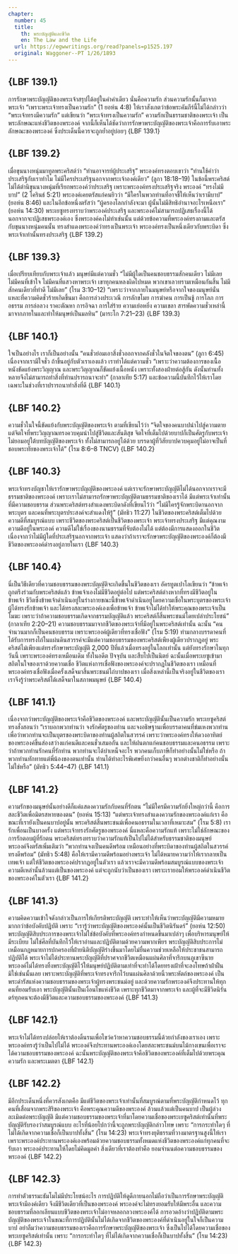 ```yaml
---
chapter:
  number: 45
  title:
    th: พระบัญญัติและชีวิต
    en: The Law and the Life
  url: https://egwwritings.org/read?panels=p1525.197
  original: Waggoner--PT 1/26/1893
---
```


## {LBF 139.1}

การรักษาพระบัญญัติของพระเจ้าสรุปได้อยู่ในคำคำเดียว นั่นคือความรัก ส่วนความรักนั้นก็มาจากพระเจ้า “เพราะพระเจ้าทรงเป็นความรัก” (1 ยอห์น 4:8) ให้เราสังเกตว่าข้อพระคัมภีร์นี้ไม่ได้กล่าวว่า “พระเจ้าทรงมีความรัก” แต่เขียนว่า “พระเจ้าทรงเป็นความรัก” ความรักเป็นธรรมชาติของพระเจ้า เป็นพระลักษณะแห่งชีวิตของพระองค์ จากนี้ก็เห็นได้ชัดว่าการรักษาพระบัญญัติของพระเจ้าคือการรับเอาพระลักษณะของพระองค์ ซึ่งประเด็นนี้ควรจะถูกย้ำอยู่บ่อยๆ {LBF 139.1}

## {LBF 139.2}

เมื่อขุนนางหนุ่มมาทูลพระคริสต์ว่า “ท่านอาจารย์ผู้ประเสริฐ” พระองค์ทรงตอบเขาว่า “ท่านใช้คำว่าประเสริฐกับเราทำไม ไม่มีใครประเสริฐนอกจากพระเจ้าองค์เดียว” (ลูกา 18:18–19) ในข้อนี้พระคริสต์ไม่ได้ตำนิขุนนางหนุ่มที่เรียกพระองค์ว่าประเสริฐ เพราะพระองค์ทรงประเสริฐจริง พระองค์ “ทรงไม่มีบาป” (2 โครินธ์ 5:21) พระองค์เคยตรัสแก่คนยิวว่า “มีใครในพวกท่านที่อาจชี้ให้เห็นว่าเรามีบาป” (ยอห์น 8:46) และในอีกข้อหนึ่งตรัสว่า “ผู้ครองโลกกำลังจะมา ผู้นั้นไม่มีสิทธิอำนาจอะไรเหนือเรา” (ยอห์น 14:30) พระเยซูทรงทราบว่าพระองค์ประเสริฐ และพระองค์ไม่สามารถปฏิเสธเรื่องนี้ได้นอกจากจะปฏิเสธพระองค์เอง ซึ่งพระองค์คงไม่ทำเช่นนั้น แต่ด้วยข้อความที่พระองค์ทรงถามและตรัสกับขุนนางหนุ่มคนนั้น ทรงสำแดงพระองค์ว่าทรงเป็นพระเจ้า พระองค์ทรงเป็นหนึ่งเดียวกับพระบิดา ซึ่งพระเจ้าเท่านั้นทรงประเสริฐ {LBF 139.2}

## {LBF 139.3}

เมื่อเปรียบเทียบกับพระเจ้าแล้ว มนุษย์มีแต่ความชั่ว “ไม่มีผู้ใดเป็นคนชอบธรรมสักคนเดียว ไม่มีเลย ไม่มีคนที่เข้าใจ ไม่มีคนที่แสวงหาพระเจ้า เขาทุกคนหลงผิดไปหมด พวกเขาเลวทรามเหมือนกันสิ้น ไม่มีสักคนเดียวที่ทำดี ไม่มีเลย” (โรม 3:10–12) “เพราะว่าจากภายในมนุษย์หรือจากใจของมนุษย์นั่นแหละที่ความคิดชั่วร้ายเกิดขึ้นมา คือการล่วงประเวณี การลักขโมย การฆ่าคน การเป็นชู้ การโลภ การอธรรม การล่อลวง ราคะตัณหา การอิจฉา การใส่ร้าย ความเย่อหยิ่ง ความเขลา สารพัดความชั่วเหล่านี้มาจากภายในและทำให้มนุษย์เป็นมลทิน” (มาระโก 7:21–23) {LBF 139.3}

## {LBF 140.1}

ใจเป็นอย่างไร เราก็เป็นอย่างนั้น “คนชั่วย่อมเอาสิ่งชั่วออกจากคลังชั่วในจิตใจของตน” (ลูกา 6:45) เนื่องจากเรามีใจชั่ว ถ้าขึ้นอยู่กับตัวเราเองแล้ว เราทำได้แต่ความชั่ว “เพราะว่าความต้องการของเนื้อหนังขัดแย้งพระวิญญาณ และพระวิญญาณก็ขัดแย้งเนื้อหนัง เพราะทั้งสองฝ่ายต่อสู้กัน ดังนั้นท่านทั้งหลายจึงไม่สามารถทำสิ่งที่ท่านปรารถนาจะทำ” (กาลาเทีย 5:17) และข้อความนี้บันทึกไว้ให้เราโดยเฉพาะในช่วงที่เราปรารถนาทำสิ่งที่ดี {LBF 140.1}

## {LBF 140.2}

ความชั่วในใจนี้ขัดแย้งกับพระบัญญัติของพระเจ้า ตามที่เขียนไว้ว่า “จิตใจของคนบาปนำไปสู่ความตาย แต่จิตใจที่พระวิญญาณทรงควบคุมนำไปสู่ชีวิตและสันติสุข จิตใจที่เต็มไปด้วยบาปก็เป็นศัตรูกับพระเจ้า ไม่ยอมอยู่ใต้บทบัญญัติของพระเจ้า ทั้งไม่สามารถอยู่ได้ด้วย บรรดาผู้ที่วิสัยบาปควบคุมอยู่ไม่อาจเป็นที่ชอบพระทัยของพระเจ้าได้” (โรม 8:6–8 TNCV) {LBF 140.2}

## {LBF 140.3}

พระเจ้าทรงบัญชาให้เรารักษาพระบัญญัติของพระองค์ แต่เราจะรักษาพระบัญญัติไม่ได้นอกจากเราจะมีธรรมชาติของพระองค์ เพราะเราไม่สามารถรักษาพระบัญญัติตามธรรมชาติของเราได้ มีแต่พระเจ้าเท่านั้นที่มีความชอบธรรม ส่วนพระคริสต์ทรงสำแดงพระบิดาดังที่เขียนไว้ว่า “ไม่มีใครรู้จักพระบิดานอกจากพระบุตร และคนที่พระบุตรประสงค์จะสำแดงให้รู้” (มัทธิว 11:27) ในชีวิตของพระคริสต์เต็มไปด้วยความดีที่สมบูรณ์แบบ เพราะชีวิตของพระคริสต์เป็นชีวิตของพระเจ้า พระเจ้าทรงประเสริฐ มีแต่คุณงามความดีอยู่ในพระองค์ ความดีไม่ใช่เรื่องของนามธรรมที่จับต้องไม่ได้ แต่ต้องมีการแสดงออกในชีวิต เนื่องจากว่าไม่มีผู้ใดที่ประเสริฐนอกจากพระเจ้า แสดงว่าถ้าเราจะรักษาพระบัญญัติของพระองค์ก็ต้องมีชีวิตของพระองค์ดำรงอยู่ภายในเรา {LBF 140.3}

## {LBF 140.4}

นี่เป็นวิธีเดียวที่ความชอบธรรมของพระบัญญัติจะเกิดขึ้นในชีวิตของเรา อัครทูตเปาโลเขียนว่า “ข้าพเจ้าถูกตรึงร่วมกับพระคริสต์แล้ว ข้าพเจ้าเองไม่มีชีวิตอยู่ต่อไป แต่พระคริสต์ต่างหากที่ทรงมีชีวิตอยู่ในข้าพเจ้า ชีวิตซึ่งข้าพเจ้าดำเนินอยู่ในร่างกายขณะนี้ข้าพเจ้าดำเนินอยู่โดยความเชื่อในพระบุตรของพระเจ้าผู้ได้ทรงรักข้าพเจ้า และได้ทรงสละพระองค์เองเพื่อข้าพเจ้า ข้าพเจ้าไม่ได้ทำให้พระคุณของพระเจ้าเป็นโมฆะ เพราะว่าถ้าความชอบธรรมเกิดจากธรรมบัญญัติแล้ว พระคริสต์ก็สิ้นพระชนม์โดยเปล่าประโยชน์” (กาลาเทีย 2:20–21) ความชอบธรรมมาจากชีวิตของพระเจ้าที่มีอยู่ในพระคริสต์เท่านั้น ฉะนั้น “คนจำนวนมากก็เป็นคนชอบธรรม เพราะพระองค์ผู้เดียวที่ทรงเชื่อฟัง” (โรม 5:19) ท่ามกลางบรรดาคนที่ได้รับการทรงไถ่ในแผ่นดินสวรรค์จะมีแต่ความชอบธรรมของพระคริสต์เพียงผู้เดียวปรากฏอยู่ พระคริสต์ไม่เพียงแต่ทรงรักษาพระบัญญัติ 2,000 ปีที่แล้วเมื่อทรงอยู่ในโลกเท่านั้น แต่ยังทรงรักษาในทุกวันนี้ เพราะพระองค์ทรงเหมือนเดิม ทั้งในอดีต ปัจจุบัน และสืบไปเป็นนิตย์ ฉะนั้นเมื่อพระเยซูเข้ามาสถิตในใจของเราด้วยความเชื่อ ชีวิตแห่งการเชื่อฟังของพระองค์จะปรากฏในชีวิตของเรา เหมือนที่พระองค์ทรงเชื่อฟังเมื่อครั้งเสด็จมาสิ้นพระชนม์ไถ่บาปของเรา เมื่อสิ่งเหล่านี้เป็นจริงอยู่ในชีวิตของเรา เราจึงรู้ว่าพระคริสต์ได้เสด็จมาในสภาพมนุษย์ {LBF 140.4}

## {LBF 141.1}

เนื่องจากว่าพระบัญญัติของพระเจ้าคือชีวิตของพระองค์ และพระบัญญัตินั้นเป็นความรัก พระเยซูคริสต์ทรงสั่งสอนว่า “เราบอกพวกท่านว่า จงรักศัตรูของท่าน และจงอธิษฐานเพื่อบรรดาคนที่ข่มเหงพวกท่าน เพื่อว่าพวกท่านจะเป็นบุตรของพระบิดาของท่านผู้สถิตในสวรรค์ เพราะว่าพระองค์ทรงให้ดวงอาทิตย์ของพระองค์ขึ้นส่องสว่างแก่คนดีและคนชั่วเสมอกัน และให้ฝนตกแก่คนชอบธรรมและคนอธรรม เพราะว่าถ้าพวกท่านรักคนที่รักท่าน พวกท่านจะได้บำเหน็จอะไร พวกคนเก็บภาษีก็ทำอย่างนั้นไม่ใช่หรือ ถ้าพวกท่านทักทายแต่พี่น้องของตนเท่านั้น ท่านได้ทำอะไรพิเศษยิ่งกว่าคนอื่นๆ พวกต่างชาติก็ทำอย่างนั้นไม่ใช่หรือ” (มัทธิว 5:44–47) {LBF 141.1}

## {LBF 141.2}

ความรักของมนุษย์นั้นอย่างดีก็แค่แสดงความรักกับคนที่รักตน “ไม่มีใครมีความรักยิ่งใหญ่กว่านี้ คือการสละชีวิตเพื่อมิตรสหายของตน” (ยอห์น 15:13) “แต่พระเจ้าทรงสำแดงความรักของพระองค์แก่เรา คือขณะที่เรายังเป็นคนบาปอยู่นั้น พระคริสต์สิ้นพระชนม์เพื่อคนอธรรมในเวลาที่เหมาะสม” (โรม 5:8) เรารักเพื่อนเป็นบางครั้ง แต่พระเจ้าทรงรักศัตรูของพระองค์ นี่แหละคือความรักแท้ เพราะไม่ใช่ลักษณะของการรักตอบผู้ที่รักตน พระคริสต์ทรงทราบว่าความรักแท้เป็นไปไม่ได้สำหรับธรรมชาติของมนุษย์ พระองค์จึงตรัสเพิ่มเติมว่า “พวกท่านจงเป็นคนดีพร้อม เหมือนอย่างที่พระบิดาของท่านผู้สถิตในสวรรค์ทรงดีพร้อม” (มัทธิว 5:48) คือให้เรามีความดีพร้อมอย่างพระเจ้า ไม่ได้หมายความว่าให้เรากลายเป็นเทพเจ้า แต่ให้ชีวิตของพระองค์ปรากฏอยู่ในตัวเรา แล้วเราจะมีความดีพร้อมสมบูรณ์แบบของพระเจ้า ความดีเหล่านั้นล้วนแต่เป็นของพระองค์ แต่จะถูกนับว่าเป็นของเรา เพราะเรายอมให้พระองค์ดำเนินชีวิตของพระองค์ในตัวเรา {LBF 141.2}

## {LBF 141.3}

ความคิดความเข้าใจดังกล่าวเป็นการให้เกียรติพระบัญญัติ เพราะทำให้เห็นว่าพระบัญญัติมีความหมายมากกว่าข้อบังคับปฏิบัติ เพราะ “เรารู้ว่าพระบัญญัติของพระองค์นั้นเป็นชีวิตนิรันดร์” (ยอห์น 12:50) พระบัญญัติสิบประการของพระเจ้าไม่ใช่ข้อบังคับที่พระองค์ทรงกำหนดขึ้นมาเปล่าๆ เพื่อบริหารมนุษย์ให้มีระเบียบ ไม่ใช่ศีลที่บันทึกไว้ให้เราอ่านและปฏิบัติตามด้วยความพากเพียร พระบัญญัติสิบประการไม่เหมือนกฎหมายการปกครองที่ฝ่ายนิติบัญญัติร่างขึ้นมาโดยไม่ยื่นความช่วยเหลือให้ประชาชนสามารถปฏิบัติได้ พระเจ้าไม่ได้ประทานพระบัญญัติที่ปราศจากชีวิตเหมือนแผ่นศิลาที่จารึกบนภูเขาซีนาย พระองค์ไม่ได้ทรงทิ้งพระบัญญัติไว้ให้มนุษย์ปฏิบัติตามเท่าที่จะทำได้โดยทรงเฝ้าที่จะลงโทษถ้าฝ่าฝืน มิใช่เช่นนั้นเลย เพราะพระบัญญัติที่พระเจ้าทรงจารึกไว้บนแผ่นศิลาด้วยนิ้วพระหัตถ์ของพระองค์ เป็นพระดำรัสแห่งความชอบธรรมของพระเจ้าผู้ทรงพระชนม์อยู่ และด้วยความรักพระองค์จึงประทานให้ทุกคนที่ยอมรับเอา พระบัญญัตินั้นเป็นเงื่อนไขแห่งชีวิต เพราะทุกชีวิตมาจากพระเจ้า และผู้ที่จะมีชีวิตนิรันดร์ทุกคนจะต้องมีชีวิตและความชอบธรรมของพระองค์ {LBF 141.3}

## {LBF 142.1}

พระเจ้าไม่ได้ทรงปล่อยให้เราต้องดิ้นรนเพื่อไขว่คว้าหาความชอบธรรมนี้ด้วยกำลังของเราเอง เพราะพระองค์ทรงรู้ว่าเป็นไปไม่ได้ พระองค์จึงประทานพระองค์เองโดยสละพระชนม์บนไม้กางเขนเพื่อเราจะได้ความชอบธรรมของพระองค์ ฉะนั้นพระบัญญัติของพระเจ้าคือชีวิตของพระองค์ที่เต็มไปด้วยพระคุณ ความรัก และพระเมตตา {LBF 142.1}

## {LBF 142.2}

มีอีกประเด็นหนึ่งที่ควรสังเกตคือ มีแต่ชีวิตของพระเจ้าเท่านั้นที่สมบูรณ์ตามที่พระบัญญัติกำหนดไว้ ทุกคนที่เสื่อมจากพระสิริของพระเจ้า คือพระคุณความดีของพระองค์ ล้วนแล้วแต่เป็นคนบาป เป็นผู้ล่วงละเมิดต่อพระบัญญัติ มีแต่ความชอบธรรมของพระเจ้าที่มาโดยความเชื่อของพระเยซูคริสต์เท่านั้นที่พระบัญญัติรับรองว่าสมบูรณ์แบบ อะไรที่น้อยไปกว่านี้จะถูกพระบัญญัติกล่าวโทษ เพราะ “การกระทำใดๆ ที่ไม่ได้เกิดจากความเชื่อก็เป็นบาปทั้งสิ้น” (โรม 14:23) พระเจ้าทรงยุติธรรมที่วางมาตรฐานสูงนี้ให้เรา เพราะพระองค์ประทานพระองค์เองพร้อมด้วยความชอบธรรมทั้งหมดแห่งชีวิตของพระองค์แก่ทุกคนที่จะรับเอา พระองค์ประทานให้โดยไม่คิดมูลค่า สิ่งเดียวที่เราต้องทำคือ ยอมจำนนต่อความชอบธรรมของพระองค์ {LBF 142.2}

## {LBF 142.3}

การทำตัวธรรมะธัมโมไม่มีประโยชน์อะไร การปฏิบัติให้ดูดีภายนอกไม่ถือว่าเป็นการรักษาพระบัญญัติ พระเจ้ามีองค์เดียว จึงมีชีวิตเดียวที่เป็นของพระองค์ พระองค์จะไม่ทรงยอมรับให้มีพระอื่น และความชอบธรรมที่ลอกเลียนแบบชีวิตของพระเจ้าไม่อาจหลอกลวงพระองค์ได้ การอวดอ้างว่าปฏิบัติตามพระบัญญัติของพระเจ้าในขณะที่การปฏิบัตินั้นไม่ได้เกิดจากชีวิตของพระองค์ที่ดำเนินอยู่ในใจก็เป็นความบาป อย่าลืมว่าความชอบธรรมของเราคือการรักษาพระบัญญัติของพระเจ้า ซึ่งเป็นไปได้โดยความเชื่อของพระเยซูคริสต์เท่านั้น เพราะ “การกระทำใดๆ ที่ไม่ได้เกิดจากความเชื่อก็เป็นบาปทั้งสิ้น” (โรม 14:23) {LBF 142.3}
